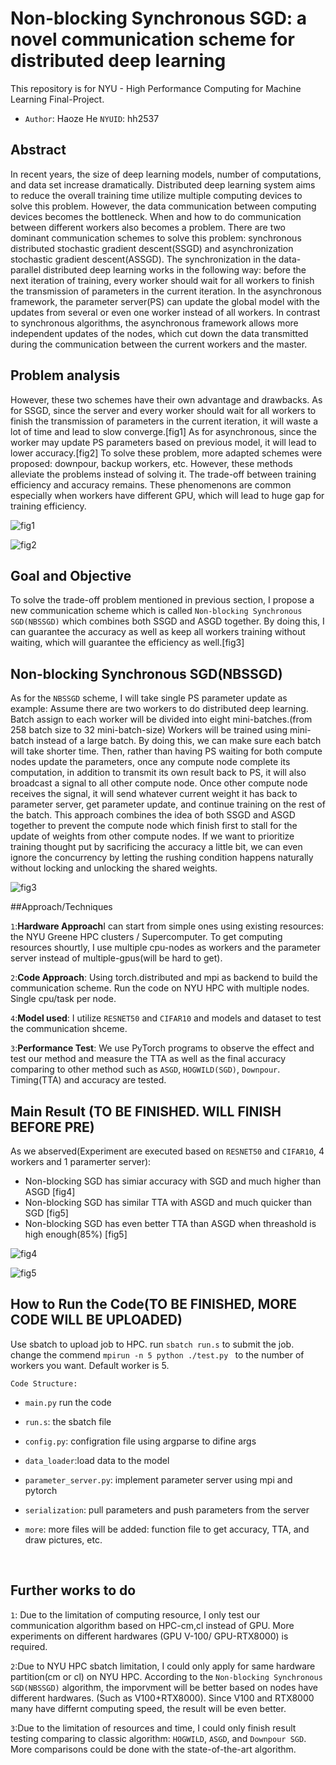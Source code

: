 



# Non-blocking Synchronous SGD: a novel communication scheme for distributed deep learning

This repository is for NYU - High Performance Computing for Machine Learning Final-Project. 

- `Author`: Haoze He `NYUID`: hh2537

## Abstract

In recent years, the size of deep learning models, number of computations, and data set increase dramatically. Distributed deep learning system aims to reduce the overall training time utilize multiple computing devices to solve this problem. However, the data communication between computing devices becomes the bottleneck. When and how to do communication between different workers also becomes a problem. There are two dominant communication schemes to solve this problem: synchronous distributed stochastic gradient descent(SSGD) and asynchronization stochastic gradient descent(ASSGD). The synchronization in the data-parallel distributed deep learning works in the following way: before the next iteration of training, every worker should wait for all workers to finish the transmission of parameters in the current iteration. In the asynchronous framework, the parameter server(PS) can update the global model with the updates from several or even one worker instead of all workers. In contrast to synchronous algorithms, the asynchronous framework allows more independent updates of the nodes, which cut down the data transmitted during the communication between the current workers and the master.



## Problem analysis

However, these two schemes have their own advantage and drawbacks. As for SSGD, since the server and every worker should wait for all workers to finish the transmission of parameters in the current iteration, it will waste a lot of time and lead to slow converge.[fig1] As for asynchronous, since the worker may update PS parameters based on previous model, it will lead to lower accuracy.[fig2] To solve these problem, more adapted schemes were proposed: downpour, backup workers, etc. However, these methods alleviate the problems instead of solving it. The trade-off between training efficiency and accuracy remains. These phenomenons are common especially when workers have different GPU, which will lead to huge gap for training efficiency.

![fig1](./img/img1.png)





![fig2](./img/img2.png)



## Goal and Objective

To solve the trade-off problem mentioned in previous section, I propose a new communication
scheme which is called `Non-blocking Synchronous SGD(NBSSGD)` which combines both SSGD
and ASGD together. By doing this, I can guarantee the accuracy as well as keep all workers
training without waiting, which will guarantee the efficiency as well.[fig3] 



## Non-blocking Synchronous SGD(NBSSGD)

As for the `NBSSGD` scheme,  I will take single PS parameter update as example: Assume there are two workers to do distributed deep learning. Batch assign to each worker will be divided into eight mini-batches.(from 258 batch size to 32 mini-batch-size) Workers will be trained using mini-batch instead of a large batch. By doing this, we can make sure each batch will take shorter time. Then, rather than having PS waiting for both compute nodes update the parameters, once any compute node complete its computation, in addition to transmit its own result back to PS, it will also broadcast a signal to all other compute node. Once other compute node receives the signal, it will send whatever current weight it has back to parameter server, get parameter update, and continue training on the rest of the batch. This approach combines the idea of both SSGD and ASGD together to prevent the compute node which finish first to stall for the update of weights from other compute nodes. If we want to prioritize training thought put by sacrificing the accuracy a little bit, we can even ignore the concurrency by letting the rushing condition happens naturally without locking and unlocking the shared weights.


![fig3](./img/img3.png)



##Approach/Techniques

`1`:**Hardware Approach**I can start from simple ones using existing resources: the NYU Greene HPC clusters / Supercomputer. To get computing resources shourtly, I use multiple cpu-nodes as workers and the parameter server instead of multiple-gpus(will be hard to get).  

`2`:**Code Approach**: Using torch.distributed and mpi as backend to build the communication scheme. Run the code on NYU HPC with multiple nodes. Single cpu/task per node. 

`4`:**Model used**: I utilize `RESNET50` and `CIFAR10` and models and dataset to test the communication shceme.

`3`:**Performance Test**: We use PyTorch programs to observe the effect and test our method and measure the TTA as well as the final accuracy comparing to other method such as `ASGD`, `HOGWILD(SGD)`, `Downpour`. Timing(TTA) and accuracy are tested.



## Main Result (TO BE FINISHED. WILL FINISH BEFORE PRE)

As we abserved(Experiment are executed based on `RESNET50` and `CIFAR10`, 4 workers and 1 paramerter server):

- Non-blocking SGD has simiar accuracy with SGD and much higher than ASGD [fig4]
- Non-blocking SGD has similar TTA with ASGD and much quicker than SGD [fig5]
- Non-blocking SGD has even better TTA than ASGD when threashold is high enough(85%) [fig5]

![fig4](./img/img4.png)







![fig5](./img/img5.png)



## How to Run the Code(TO BE FINISHED, MORE CODE WILL BE UPLOADED)

Use sbatch to upload job to HPC. run `sbatch run.s` to submit the job. change the commend `mpirun -n 5 python ./test.py ` to the number of workers you want. Default worker is 5.

`Code Structure:`

-  `main.py` run the code


- `run.s`: the sbatch file


-  `config.py`: configration file using argparse to difine args

- `data_loader`:load data to the model

- `parameter_server.py`: implement parameter server using mpi and pytorch

- `serialization`: pull parameters and push parameters from the server

- `more`: more files will be added: function file to get accuracy, TTA, and draw pictures, etc.

  ​



## Further works to do

`1`: Due to the limitation of computing resource, I only test our communication algorithm based on HPC-cm,cl instead of GPU. More experiments on different hardwares (GPU V-100/ GPU-RTX8000) is required.

`2`:Due to NYU HPC sbatch limitation, I could only apply for same hardware partition(cm or cl) on NYU HPC. According to the   `Non-blocking Synchronous SGD(NBSSGD)` algorithm, the imporvment will be better based on nodes have different hardwares. (Such as V100+RTX8000). Since V100 and RTX8000 many have differnt computing speed, the result will be even better.

`3`:Due to the limitation of resources and time, I could only finish result testing comparing to classic algorithm:   `HOGWILD`, `ASGD`, and `Downpour SGD`. More comparisons could be done with the state-of-the-art algorithm.



